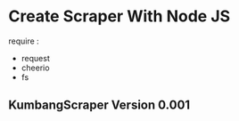 # Create Scraper With Node JS

require : 
* request
* cheerio 
* fs

## KumbangScraper Version 0.001
